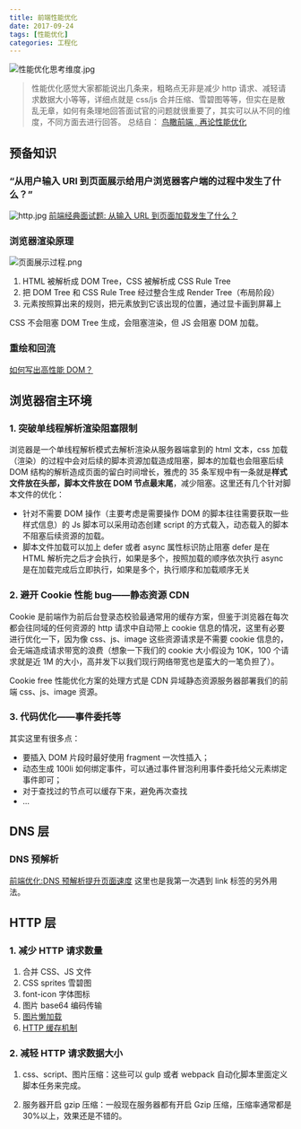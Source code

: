 ```yaml
---
title: 前端性能优化
date: 2017-09-24
tags: [性能优化]
categories: 工程化
---
```


![性能优化思考维度.jpg](http://upload-images.jianshu.io/upload_images/4869616-36154be394a65dfd.jpg?imageMogr2/auto-orient/strip)

> 性能优化感觉大家都能说出几条来，粗略点无非是减少 http 请求、减轻请求数据大小等等，详细点就是 css/js 合并压缩、雪碧图等等，但实在是散乱无章，如何有条理地回答面试官的问题就很重要了，其实可以从不同的维度，不同方面去进行回答。
> 总结自：
> [鸟瞰前端 , 再论性能优化](https://juejin.im/post/59c2109cf265da066875eff5)

## 预备知识

### “从用户输入 URl 到页面展示给用户浏览器客户端的过程中发生了什么？”

![http.jpg](http://upload-images.jianshu.io/upload_images/4869616-d4ecfc72af5e399c.jpg?imageMogr2/auto-orient/strip)
[前端经典面试题: 从输入 URL 到页面加载发生了什么？](https://segmentfault.com/a/1190000006879700)

### 浏览器渲染原理

![页面展示过程.png](http://upload-images.jianshu.io/upload_images/4869616-597251687b12933e.png?imageMogr2/auto-orient/strip%7CimageView2/2/w/1240)

1.  HTML 被解析成 DOM Tree，CSS 被解析成 CSS Rule Tree
2.  把 DOM Tree 和 CSS Rule Tree 经过整合生成 Render Tree（布局阶段）
3.  元素按照算出来的规则，把元素放到它该出现的位置，通过显卡画到屏幕上

CSS 不会阻塞 DOM Tree 生成，会阻塞渲染，但 JS 会阻塞 DOM 加载。

### 重绘和回流

[如何写出高性能 DOM？](http://34585f3f.wiz03.com/share/s/0Qm5Y_0RRQtc2F-3Zy2piy1K0E4QKp0IAQvZ2PEFvB08u3fM)

## 浏览器宿主环境

### 1. 突破单线程解析渲染阻塞限制

浏览器是一个单线程解析模式去解析渲染从服务器端拿到的 html 文本，css 加载（渲染）的过程中会对后续的脚本资源加载造成阻塞，脚本的加载也会阻塞后续 DOM 结构的解析造成页面的留白时间增长，雅虎的 35 条军规中有一条就是**样式文件放在头部，脚本文件放在 DOM 节点最末尾**，减少阻塞。这里还有几个针对脚本文件的优化：

- 针对不需要 DOM 操作（主要考虑是需要操作 DOM 的脚本往往需要获取一些样式信息）的 Js 脚本可以采用动态创建 script 的方式载入，动态载入的脚本不阻塞后续资源的加载。
- 脚本文件加载可以加上 defer 或者 async 属性标识防止阻塞
  defer 是在 HTML 解析完之后才会执行，如果是多个，按照加载的顺序依次执行
  async 是在加载完成后立即执行，如果是多个，执行顺序和加载顺序无关

### 2. 避开 Cookie 性能 bug——静态资源 CDN

Cookie 是前端作为前后台登录态校验最通常用的缓存方案，但鉴于浏览器在每次都会往同域的任何资源的 http 请求中自动带上 cookie 信息的情况，这里有必要进行优化一下，因为像 css、js、image 这些资源请求是不需要 cookie 信息的，会无端造成请求带宽的浪费（想象一下我们的 cookie 大小假设为 10K，100 个请求就是近 1M 的大小，高并发下以我们现行网络带宽也是蛮大的一笔负担了）。

Cookie free 性能优化方案的处理方式是 CDN 异域静态资源服务器部署我们的前端 css、js、image 资源。

### 3. 代码优化——事件委托等

其实这里有很多点：

- 要插入 DOM 片段时最好使用 fragment 一次性插入；
- 动态生成 100li 如何绑定事件，可以通过事件冒泡利用事件委托给父元素绑定事件即可；
- 对于查找过的节点可以缓存下来，避免再次查找
- ...

## DNS 层

### DNS 预解析

[前端优化:DNS 预解析提升页面速度](http://skyhome.cn/div_css/301.html)
这里也是我第一次遇到 link 标签的另外用法。

## HTTP 层

### 1. 减少 HTTP 请求数量

1.  合并 CSS、JS 文件
2.  CSS sprites 雪碧图
3.  font-icon 字体图标
4.  图片 base64 编码传输
5.  [图片懒加载](http://www.jianshu.com/p/4876a4fe7731)
6.  [HTTP 缓存机制](http://blog.hackerwen.tech/2017/09/14/HTTP%E4%B9%8B%E7%BC%93%E5%AD%98/)

### 2. 减轻 HTTP 请求数据大小

1.  css、script、图片压缩：这些可以 gulp 或者 webpack 自动化脚本里面定义脚本任务来完成。

2.  服务器开启 gzip 压缩：一般现在服务器都有开启 Gzip 压缩，压缩率通常都是 30%以上，效果还是不错的。
